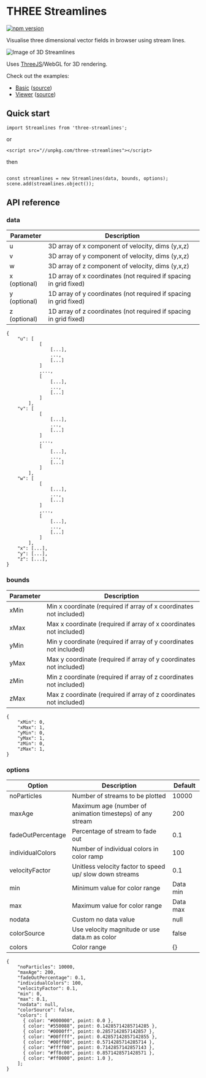 # THREE Streamlines

[![npm version](https://badge.fury.io/js/three-streamlines.svg)](https://badge.fury.io/js/three-streamlines)

Visualise three dimensional vector fields in browser using stream lines.

![Image of 3D Streamlines](https://3dstreamlines.s3.eu-central-1.amazonaws.com/tornado.png)

Uses [ThreeJS](https://github.com/mrdoob/three.js/)/WebGL for 3D rendering.

Check out the examples:

- [Basic](https://jamesrunnalls.github.io/three-streamlines/example/basic/) ([source](https://github.com/jamesrunnalls/three-streamlines/blob/master/example/basic/index.html))
- [Viewer](https://3dstreamlines.com) ([source](https://github.com/JamesRunnalls/3dstreamlines-viewer))

## Quick start

```
import Streamlines from 'three-streamlines';
```

or

```
<script src="//unpkg.com/three-streamlines"></script>
```

then

```

const streamlines = new Streamlines(data, bounds, options);
scene.add(streamlines.object());
```

## API reference

### data

| Parameter    | Description                                                       |
| ------------ | ----------------------------------------------------------------- |
| u            | 3D array of x component of velocity, dims (y,x,z)                 |
| v            | 3D array of y component of velocity, dims (y,x,z)                 |
| w            | 3D array of z component of velocity, dims (y,x,z)                 |
| x (optional) | 1D array of x coordinates (not required if spacing in grid fixed) |
| y (optional) | 1D array of y coordinates (not required if spacing in grid fixed) |
| z (optional) | 1D array of z coordinates (not required if spacing in grid fixed) |

```
{
    "u": [
            [
                [...],
                ...,
                [...]
            ]
            ,...,
            [
                [...],
                ...,
                [...]
            ]
        ],
    "v": [
            [
                [...],
                ...,
                [...]
            ]
            ,...,
            [
                [...],
                ...,
                [...]
            ]
        ],
    "w": [
            [
                [...],
                ...,
                [...]
            ]
            ,...,
            [
                [...],
                ...,
                [...]
            ]
        ],
    "x": [...],
    "y": [...],
    "z": [...],
}
```

### bounds

| Parameter | Description                                                        |
| --------- | ------------------------------------------------------------------ |
| xMin      | Min x coordinate (required if array of x coordinates not included) |
| xMax      | Max x coordinate (required if array of x coordinates not included) |
| yMin      | Min y coordinate (required if array of y coordinates not included) |
| yMax      | Max y coordinate (required if array of y coordinates not included) |
| zMin      | Min z coordinate (required if array of z coordinates not included) |
| zMax      | Max z coordinate (required if array of z coordinates not included) |

```
{
    "xMin": 0,
    "xMax": 1,
    "yMin": 0,
    "yMax": 1,
    "zMin": 0,
    "zMax": 1,
}
```

### options

| Option            | Description                                               | Default  |
| ----------------- | --------------------------------------------------------- | -------- |
| noParticles       | Number of streams to be plotted                           | 10000    |
| maxAge            | Maximum age (number of animation timesteps) of any stream | 200      |
| fadeOutPercentage | Percentage of stream to fade out                          | 0.1      |
| individualColors  | Number of individual colors in color ramp                 | 100      |
| velocityFactor    | Unitless velocity factor to speed up/ slow down streams   | 0.1      |
| min               | Minimum value for color range                             | Data min |
| max               | Maximum value for color range                             | Data max |
| nodata            | Custom no data value                                      | null     |
| colorSource       | Use velocity magnitude or use data.m as color             | false    |
| colors            | Color range                                               | {}       |

```
{
    "noParticles": 10000,
    "maxAge": 200,
    "fadeOutPercentage": 0.1,
    "individualColors": 100,
    "velocityFactor": 0.1,
    "min": 0,
    "max": 0.1,
    "nodata": null,
    "colorSource": false,
    "colors": [
      { color: "#000000", point: 0.0 },
      { color: "#550088", point: 0.14285714285714285 },
      { color: "#0000ff", point: 0.2857142857142857 },
      { color: "#00ffff", point: 0.42857142857142855 },
      { color: "#00ff00", point: 0.5714285714285714 },
      { color: "#ffff00", point: 0.7142857142857143 },
      { color: "#ff8c00", point: 0.8571428571428571 },
      { color: "#ff0000", point: 1.0 },
    ];
}
```
